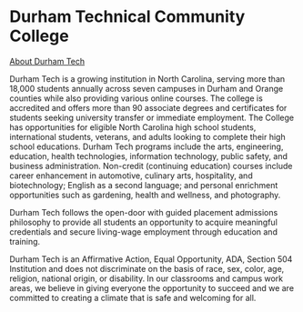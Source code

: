 # Durham Technical Community College

[About Durham Tech](https://www.durhamtech.edu/about-durham-tech)

Durham Tech is a growing institution in North Carolina, serving more than 18,000 students annually across seven campuses in Durham and Orange counties while also providing various online courses. The college is accredited and offers more than 90 associate degrees and certificates for students seeking university transfer or immediate employment. The College has opportunities for eligible North Carolina high school students, international students, veterans, and adults looking to complete their high school educations. Durham Tech programs include the arts, engineering, education, health technologies, information technology, public safety, and business administration. Non-credit (continuing education) courses include career enhancement in automotive, culinary arts, hospitality, and biotechnology; English as a second language; and personal enrichment opportunities such as gardening, health and wellness, and photography.

Durham Tech follows the open-door with guided placement admissions philosophy to provide all students an opportunity to acquire meaningful credentials and secure living-wage employment through education and training. 

Durham Tech is an Affirmative Action, Equal Opportunity, ADA, Section 504 Institution and does not discriminate on the basis of race, sex, color, age, religion, national origin, or disability. In our classrooms and campus work areas, we believe in giving everyone the opportunity to succeed and we are committed to creating a climate that is safe and welcoming for all.